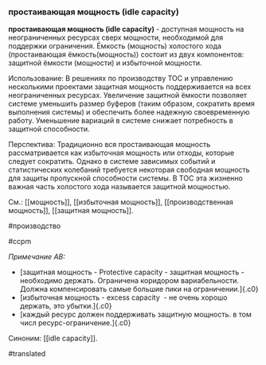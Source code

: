 ### простаивающая мощность (idle capacity)

**простаивающая мощность (idle capacity)** - доступная мощность на неограниченных ресурсах сверх мощности, необходимой для поддержки ограничения. Ёмкость (мощность) холостого хода (простаивающая ёмкость(мощность)) состоит из двух компонентов: защитной ёмкости (мощности) и избыточной мощности.

Использование: В решениях по производству ТОС и управлению несколькими проектами защитная мощность поддерживается на всех неограниченных ресурсах. Увеличение защитной ёмкости позволяет системе уменьшить размер буферов (таким образом, сократить время выполнения системы) и обеспечить более надежную своевременную работу. Уменьшение вариаций в системе снижает потребность в защитной способности.

Перспектива: Традиционно вся простаивающая мощность рассматривается как избыточная мощность или отходы, которые следует сократить. Однако в системе зависимых событий и статистических колебаний требуется некоторая свободная мощность для защиты пропускной способности системы. В ТОС эта жизненно важная часть холостого хода называется защитной мощностью.

См.: [[мощность]], [[избыточная мощность]], [[производственная мощность]], [[защитная мощность]].

#производство

#ccpm

*Примечание АВ:*

-   [защитная мощность - Protective capacity - защитная мощность - необходимо держать. Ограничена коридором вариабельности. Должна компенсировать самые большие пики на ограничении.]{.c0}
-   [избыточная мощность - excess capacity  - не очень хорошо держать, это убытки.]{.c0}
-   [каждый ресурс должен поддерживать защитную мощность. в том числ ресурс-ограничение.]{.c0}

Синоним: [[idle capacity]].

#translated
